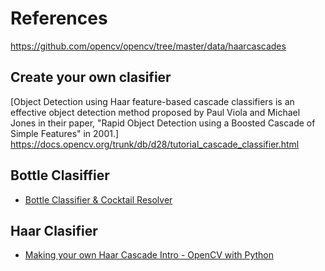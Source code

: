 # References

https://github.com/opencv/opencv/tree/master/data/haarcascades

## Create your own clasifier

[Object Detection using Haar feature-based cascade classifiers is an effective object detection method proposed by Paul Viola and Michael Jones in their paper, "Rapid Object Detection using a Boosted Cascade of Simple Features" in 2001.]
https://docs.opencv.org/trunk/db/d28/tutorial_cascade_classifier.html


## Bottle Clasiffier

- [Bottle Classifier & Cocktail Resolver](https://github.com/jemgunay/bottle-classifier)

## Haar Clasifier
- [Making your own Haar Cascade Intro - OpenCV with Python](https://www.youtube.com/watch?v=jG3bu0tjFbk)
